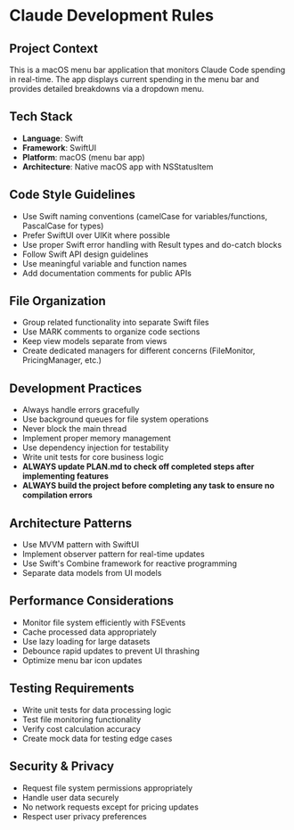 # Claude Development Rules

## Project Context
This is a macOS menu bar application that monitors Claude Code spending in real-time. The app displays current spending in the menu bar and provides detailed breakdowns via a dropdown menu.

## Tech Stack
- **Language**: Swift
- **Framework**: SwiftUI
- **Platform**: macOS (menu bar app)
- **Architecture**: Native macOS app with NSStatusItem

## Code Style Guidelines
- Use Swift naming conventions (camelCase for variables/functions, PascalCase for types)
- Prefer SwiftUI over UIKit where possible
- Use proper Swift error handling with Result types and do-catch blocks
- Follow Swift API design guidelines
- Use meaningful variable and function names
- Add documentation comments for public APIs

## File Organization
- Group related functionality into separate Swift files
- Use MARK comments to organize code sections
- Keep view models separate from views
- Create dedicated managers for different concerns (FileMonitor, PricingManager, etc.)

## Development Practices
- Always handle errors gracefully
- Use background queues for file system operations
- Never block the main thread
- Implement proper memory management
- Use dependency injection for testability
- Write unit tests for core business logic
- **ALWAYS update PLAN.md to check off completed steps after implementing features**
- **ALWAYS build the project before completing any task to ensure no compilation errors**

## Architecture Patterns
- Use MVVM pattern with SwiftUI
- Implement observer pattern for real-time updates
- Use Swift's Combine framework for reactive programming
- Separate data models from UI models

## Performance Considerations
- Monitor file system efficiently with FSEvents
- Cache processed data appropriately
- Use lazy loading for large datasets
- Debounce rapid updates to prevent UI thrashing
- Optimize menu bar icon updates

## Testing Requirements
- Write unit tests for data processing logic
- Test file monitoring functionality
- Verify cost calculation accuracy
- Create mock data for testing edge cases

## Security & Privacy
- Request file system permissions appropriately
- Handle user data securely
- No network requests except for pricing updates
- Respect user privacy preferences